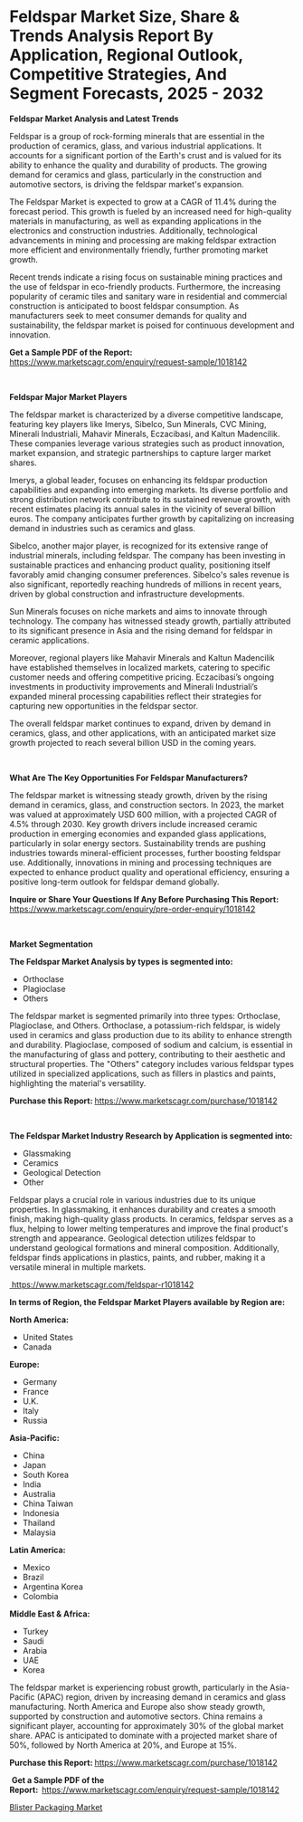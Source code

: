 <p><h1>Feldspar Market Size, Share & Trends Analysis Report By Application, Regional Outlook, Competitive Strategies, And Segment Forecasts, 2025 - 2032</h1></p><p><strong>Feldspar Market Analysis and Latest Trends</strong></p>
<p><p>Feldspar is a group of rock-forming minerals that are essential in the production of ceramics, glass, and various industrial applications. It accounts for a significant portion of the Earth's crust and is valued for its ability to enhance the quality and durability of products. The growing demand for ceramics and glass, particularly in the construction and automotive sectors, is driving the feldspar market's expansion.</p><p>The Feldspar Market is expected to grow at a CAGR of 11.4% during the forecast period. This growth is fueled by an increased need for high-quality materials in manufacturing, as well as expanding applications in the electronics and construction industries. Additionally, technological advancements in mining and processing are making feldspar extraction more efficient and environmentally friendly, further promoting market growth.</p><p>Recent trends indicate a rising focus on sustainable mining practices and the use of feldspar in eco-friendly products. Furthermore, the increasing popularity of ceramic tiles and sanitary ware in residential and commercial construction is anticipated to boost feldspar consumption. As manufacturers seek to meet consumer demands for quality and sustainability, the feldspar market is poised for continuous development and innovation.</p></p>
<p><strong>Get a Sample PDF of the Report:&nbsp;</strong> <a href="https://www.marketscagr.com/enquiry/request-sample/1018142?utm_campaign=3562&utm_medium=2&utm_source=Github&utm_content=ia&utm_term=02042025&utm_id=feldspar">https://www.marketscagr.com/enquiry/request-sample/1018142</a></p>
<p>&nbsp;</p>
<p><strong>Feldspar Major Market Players</strong></p>
<p><p>The feldspar market is characterized by a diverse competitive landscape, featuring key players like Imerys, Sibelco, Sun Minerals, CVC Mining, Minerali Industriali, Mahavir Minerals, Eczacibasi, and Kaltun Madencilik. These companies leverage various strategies such as product innovation, market expansion, and strategic partnerships to capture larger market shares.</p><p>Imerys, a global leader, focuses on enhancing its feldspar production capabilities and expanding into emerging markets. Its diverse portfolio and strong distribution network contribute to its sustained revenue growth, with recent estimates placing its annual sales in the vicinity of several billion euros. The company anticipates further growth by capitalizing on increasing demand in industries such as ceramics and glass.</p><p>Sibelco, another major player, is recognized for its extensive range of industrial minerals, including feldspar. The company has been investing in sustainable practices and enhancing product quality, positioning itself favorably amid changing consumer preferences. Sibelco's sales revenue is also significant, reportedly reaching hundreds of millions in recent years, driven by global construction and infrastructure developments.</p><p>Sun Minerals focuses on niche markets and aims to innovate through technology. The company has witnessed steady growth, partially attributed to its significant presence in Asia and the rising demand for feldspar in ceramic applications.</p><p>Moreover, regional players like Mahavir Minerals and Kaltun Madencilik have established themselves in localized markets, catering to specific customer needs and offering competitive pricing. Eczacibasi’s ongoing investments in productivity improvements and Minerali Industriali’s expanded mineral processing capabilities reflect their strategies for capturing new opportunities in the feldspar sector.</p><p>The overall feldspar market continues to expand, driven by demand in ceramics, glass, and other applications, with an anticipated market size growth projected to reach several billion USD in the coming years.</p></p>
<p>&nbsp;</p>
<p><strong>What Are The Key Opportunities For Feldspar Manufacturers?</strong></p>
<p><p>The feldspar market is witnessing steady growth, driven by the rising demand in ceramics, glass, and construction sectors. In 2023, the market was valued at approximately USD 600 million, with a projected CAGR of 4.5% through 2030. Key growth drivers include increased ceramic production in emerging economies and expanded glass applications, particularly in solar energy sectors. Sustainability trends are pushing industries towards mineral-efficient processes, further boosting feldspar use. Additionally, innovations in mining and processing techniques are expected to enhance product quality and operational efficiency, ensuring a positive long-term outlook for feldspar demand globally.</p></p>
<p><strong>Inquire or Share Your Questions If Any Before Purchasing This Report:</strong> <a href="https://www.marketscagr.com/enquiry/pre-order-enquiry/1018142?utm_campaign=3562&utm_medium=2&utm_source=Github&utm_content=ia&utm_term=02042025&utm_id=feldspar">https://www.marketscagr.com/enquiry/pre-order-enquiry/1018142</a></p>
<p>&nbsp;</p>
<p><strong>Market Segmentation</strong></p>
<p><strong>The Feldspar Market Analysis by types is segmented into:</strong></p>
<p><ul><li>Orthoclase</li><li>Plagioclase</li><li>Others</li></ul></p>
<p><p>The feldspar market is segmented primarily into three types: Orthoclase, Plagioclase, and Others. Orthoclase, a potassium-rich feldspar, is widely used in ceramics and glass production due to its ability to enhance strength and durability. Plagioclase, composed of sodium and calcium, is essential in the manufacturing of glass and pottery, contributing to their aesthetic and structural properties. The "Others" category includes various feldspar types utilized in specialized applications, such as fillers in plastics and paints, highlighting the material's versatility.</p></p>
<p><strong>Purchase this Report:&nbsp;</strong><a href="https://www.marketscagr.com/purchase/1018142?utm_campaign=3562&utm_medium=2&utm_source=Github&utm_content=ia&utm_term=02042025&utm_id=feldspar">https://www.marketscagr.com/purchase/1018142</a></p>
<p>&nbsp;</p>
<p><strong>The Feldspar Market Industry Research by Application is segmented into:</strong></p>
<p><ul><li>Glassmaking</li><li>Ceramics</li><li>Geological Detection</li><li>Other</li></ul></p>
<p><p>Feldspar plays a crucial role in various industries due to its unique properties. In glassmaking, it enhances durability and creates a smooth finish, making high-quality glass products. In ceramics, feldspar serves as a flux, helping to lower melting temperatures and improve the final product's strength and appearance. Geological detection utilizes feldspar to understand geological formations and mineral composition. Additionally, feldspar finds applications in plastics, paints, and rubber, making it a versatile mineral in multiple markets.</p></p>
<p><a href="https://www.marketscagr.com/feldspar-r1018142?utm_campaign=3562&utm_medium=2&utm_source=Github&utm_content=ia&utm_term=02042025&utm_id=feldspar">&nbsp;https://www.marketscagr.com/feldspar-r1018142</a></p>
<p><strong>In terms of Region, the Feldspar Market Players available by Region are:</strong></p>
<p>
    <p> <strong> North America: </strong>
        <ul>
            <li>United States</li>
            <li>Canada</li>
        </ul>
        </p> 
    <p> <strong> Europe: </strong>
        <ul>
            <li>Germany</li>
            <li>France</li>
            <li>U.K.</li>
            <li>Italy</li>
            <li>Russia</li>
        </ul>
        </p> 
    <p> <strong> Asia-Pacific: </strong>
        <ul>
            <li>China</li>
            <li>Japan</li>
            <li>South Korea</li>
            <li>India</li>
            <li>Australia</li>
            <li>China Taiwan</li>
            <li>Indonesia</li>
            <li>Thailand</li>
            <li>Malaysia</li>
        </ul>
        </p> 
    <p> <strong> Latin America: </strong>
        <ul>
            <li>Mexico</li>
            <li>Brazil</li>
            <li>Argentina Korea</li>
            <li>Colombia</li>
        </ul>
        </p> 
    <p> <strong> Middle East & Africa: </strong>
        <ul>
            <li>Turkey</li>
            <li>Saudi</li>
            <li>Arabia</li>
            <li>UAE</li>
            <li>Korea</li>
        </ul>
    </p>
    </p>
<p><p>The feldspar market is experiencing robust growth, particularly in the Asia-Pacific (APAC) region, driven by increasing demand in ceramics and glass manufacturing. North America and Europe also show steady growth, supported by construction and automotive sectors. China remains a significant player, accounting for approximately 30% of the global market share. APAC is anticipated to dominate with a projected market share of 50%, followed by North America at 20%, and Europe at 15%.</p></p>
<p><strong>Purchase this Report: </strong><a href="https://www.marketscagr.com/purchase/1018142?utm_campaign=3562&utm_medium=2&utm_source=Github&utm_content=ia&utm_term=02042025&utm_id=feldspar">https://www.marketscagr.com/purchase/1018142</a></p>
<p>&nbsp;<strong>Get a Sample PDF of the Report:&nbsp;&nbsp;</strong><a href="https://www.marketscagr.com/enquiry/request-sample/1018142?utm_campaign=3562&utm_medium=2&utm_source=Github&utm_content=ia&utm_term=02042025&utm_id=feldspar">https://www.marketscagr.com/enquiry/request-sample/1018142</a></p>
<p><strong></strong></p>
<p><p><a href="https://github.com/haimamuirev8/Market-Research-Report-List-1/blob/main/blister-packaging-market.md?utm_campaign=3562&utm_medium=2&utm_source=Github&utm_content=ia&utm_term=02042025&utm_id=feldspar">Blister Packaging Market</a></p></p>